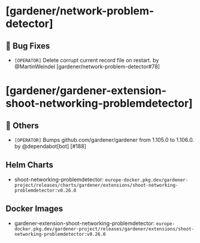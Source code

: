 # [gardener/network-problem-detector]

## 🐛 Bug Fixes

- `[OPERATOR]` Delete corrupt current record file on restart. by @MartinWeindel [gardener/network-problem-detector#78]
# [gardener/gardener-extension-shoot-networking-problemdetector]

## 🏃 Others

- `[OPERATOR]` Bumps github.com/gardener/gardener from 1.105.0 to 1.106.0. by @dependabot[bot] [#188]

## Helm Charts
- shoot-networking-problemdetector: `europe-docker.pkg.dev/gardener-project/releases/charts/gardener/extensions/shoot-networking-problemdetector:v0.26.0`
## Docker Images
- gardener-extension-shoot-networking-problemdetector: `europe-docker.pkg.dev/gardener-project/releases/gardener/extensions/shoot-networking-problemdetector:v0.26.0`
